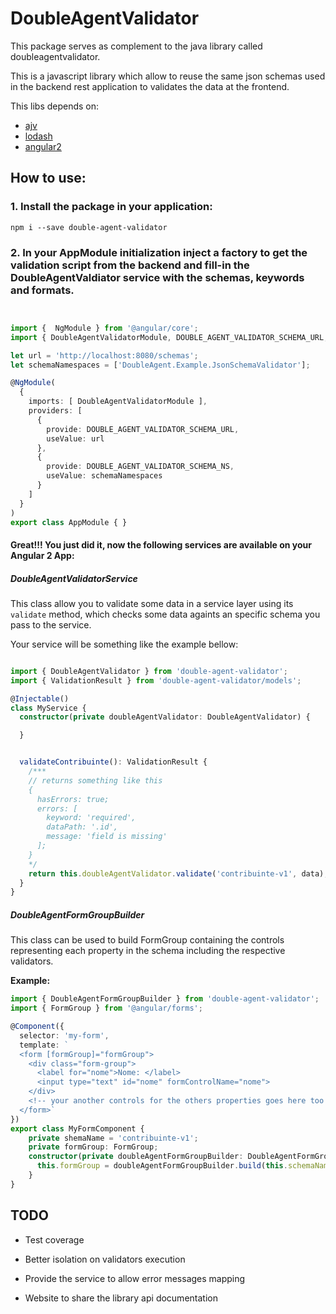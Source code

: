 DoubleAgentValidator
=======

This package serves as complement to the java library called doubleagentvalidator.

This is a javascript library which allow to reuse the same json schemas used in the backend rest application to validates the data at the frontend.

This libs depends on:

* [ajv]()
* [lodash]()
* [angular2]()


How to use:
-------- 

### 1. Install the package in your application:


```
npm i --save double-agent-validator
```


### 2. In your AppModule initialization inject a factory to get the validation script from the backend and fill-in the DoubleAgentValdiator service with the schemas, keywords and formats.


```typescript


import {  NgModule } from '@angular/core';
import { DoubleAgentValidatorModule, DOUBLE_AGENT_VALIDATOR_SCHEMA_URL, DOUBLE_AGENT_VALIDATOR_SCHEMA_NS} from 'double-agent-validator';

let url = 'http://localhost:8080/schemas';
let schemaNamespaces = ['DoubleAgent.Example.JsonSchemaValidator'];

@NgModule(
  {
    imports: [ DoubleAgentValidatorModule ],
    providers: [
      {
        provide: DOUBLE_AGENT_VALIDATOR_SCHEMA_URL,
        useValue: url
      },
      {
        provide: DOUBLE_AGENT_VALIDATOR_SCHEMA_NS,
        useValue: schemaNamespaces
      }
    ]
  }
)
export class AppModule { }
``` 

#### Great!!! You just did it, now the following services are available on your Angular 2 App:

##### DoubleAgentValidatorService

This class allow you to validate some data in a service layer using its `validate` method, which checks some data
againts an specific schema you pass to the service.


Your service will be something like the example bellow:

```typescript

import { DoubleAgentValidator } from 'double-agent-validator';
import { ValidationResult } from 'double-agent-validator/models';

@Injectable()
class MyService {
  constructor(private doubleAgentValidator: DoubleAgentValidator) {

  }


  validateContribuinte(): ValidationResult {
    /***
    // returns something like this
    {
      hasErrors: true;
      errors: [
        keyword: 'required',
        dataPath: '.id',
        message: 'field is missing'
      ];
    }
    */
    return this.doubleAgentValidator.validate('contribuinte-v1', data);
  }
}
```



##### DoubleAgentFormGroupBuilder

This class can be used to build FormGroup containing the controls representing each property in the schema including the respective validators.


**Example:**

```typescript
import { DoubleAgentFormGroupBuilder } from 'double-agent-validator';
import { FormGroup } from '@angular/forms';

@Component({
  selector: 'my-form',
  template: `
  <form [formGroup]="formGroup">
    <div class="form-group">
      <label for="nome">Nome: </label>
      <input type="text" id="nome" formControlName="nome"> 
    </div>
    <!-- your another controls for the others properties goes here too -->
  </form>`
})
export class MyFormComponent {
    private shemaName = 'contribuinte-v1';
    private formGroup: FormGroup;
    constructor(private doubleAgentFormGroupBuilder: DoubleAgentFormGroupBuilder) {
      this.formGroup = doubleAgentFormGroupBuilder.build(this.schemaName);
    }
}
```


## TODO

- Test coverage

- Better isolation on validators execution

- Provide the service to allow error messages mapping

- Website to share the library api documentation  
